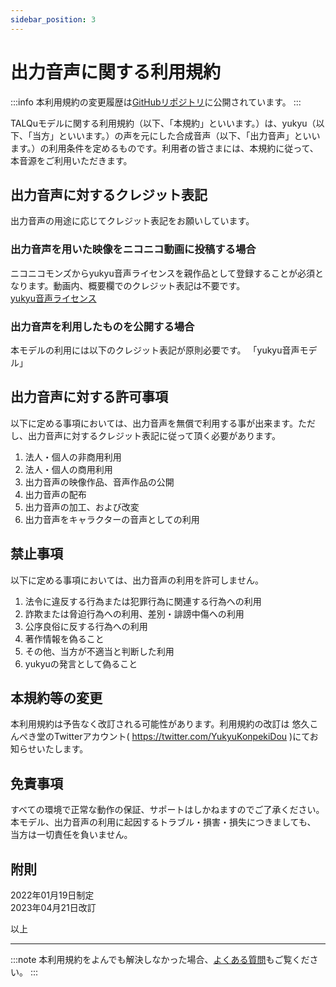 ```yaml
---
sidebar_position: 3
---
```


# 出力音声に関する利用規約
:::info
本利用規約の変更履歴は[GitHubリポジトリ](https://github.com/yukyu30/yukyu_document/commits/master/docs/term-of-use/voice.md)に公開されています。
:::


TALQuモデルに関する利用規約（以下、「本規約」といいます。）は、yukyu（以下、「当方」といいます。）の声を元にした合成音声（以下、「出力音声」といいます。）の利用条件を定めるものです。利用者の皆さまには、本規約に従って、本音源をご利用いただきます。

## 出力音声に対するクレジット表記
出力音声の用途に応じてクレジット表記をお願いしています。  
### 出力音声を用いた映像をニコニコ動画に投稿する場合
ニコニコモンズからyukyu音声ライセンスを親作品として登録することが必須となります。動画内、概要欄でのクレジット表記は不要です。  
[yukyu音声ライセンス](https://commons.nicovideo.jp/material/nc262823)  

### 出力音声を利用したものを公開する場合
本モデルの利用には以下のクレジット表記が原則必要です。
「yukyu音声モデル」

## 出力音声に対する許可事項
以下に定める事項においては、出力音声を無償で利用する事が出来ます。ただし、出力音声に対するクレジット表記に従って頂く必要があります。

1. 法人・個人の非商用利用
2. 法人・個人の商用利用
2. 出力音声の映像作品、音声作品の公開
3. 出力音声の配布
4. 出力音声の加工、および改変
5. 出力音声をキャラクターの音声としての利用


## 禁止事項
以下に定める事項においては、出力音声の利用を許可しません。
1. 法令に違反する行為または犯罪行為に関連する行為への利用
2. 詐欺または脅迫行為への利用、差別・誹謗中傷への利用
3. 公序良俗に反する行為への利用
4. 著作情報を偽ること
5. その他、当方が不適当と判断した利用
6. yukyuの発言として偽ること

## 本規約等の変更
本利用規約は予告なく改訂される可能性があります。利用規約の改訂は
悠久こんぺき堂のTwitterアカウント( https://twitter.com/YukyuKonpekiDou )にてお知らせいたします。

## 免責事項
すべての環境で正常な動作の保証、サポートはしかねますのでご了承ください。
本モデル、出力音声の利用に起因するトラブル・損害・損失につきましても、
当方は一切責任を負いません。

## 附則
2022年01月19日制定  
2023年04月21日改訂

以上  
<hr/>

:::note
本利用規約をよんでも解決しなかった場合、[よくある質問](https://yukyu30.github.io/yukyu-document/docs/faq/)もご覧ください。
:::

